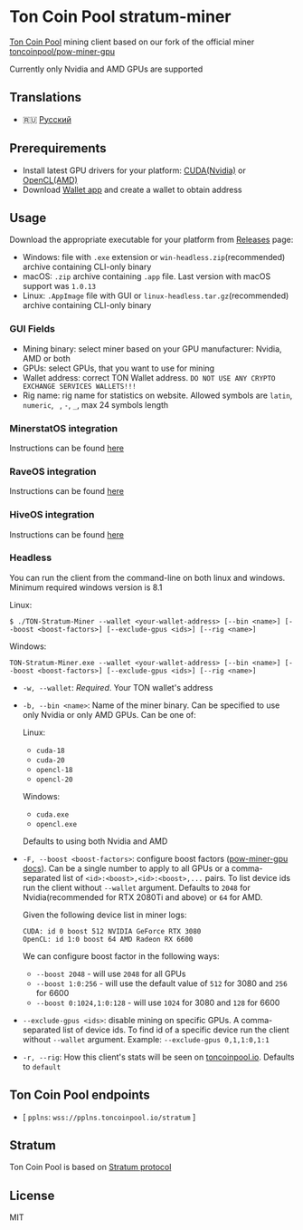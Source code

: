 # Ton Coin Pool stratum-miner

[Ton Coin Pool](https://toncoinpool.io) mining client based on our fork of the official miner
[toncoinpool/pow-miner-gpu](https://github.com/toncoinpool/pow-miner-gpu)

Currently only Nvidia and AMD GPUs are supported

## Translations

-   :ru: [Русский](docs/readme_ru.md)

## Prerequirements

-   Install latest GPU drivers for your platform:
    [CUDA(Nvidia)](https://docs.nvidia.com/cuda/cuda-installation-guide-microsoft-windows/index.html) or
    [OpenCL(AMD)](https://support.amd.com/en-us/download)
-   Download [Wallet app](https://ton.org/wallets) and create a wallet to obtain address

## Usage

Download the appropriate executable for your platform from
[Releases](https://github.com/toncoinpool/stratum-miner/releases) page:

-   Windows: file with `.exe` extension or `win-headless.zip`(recommended) archive containing CLI-only binary
-   macOS: `.zip` archive containing `.app` file. Last version with macOS support was `1.0.13`
-   Linux: `.AppImage` file with GUI or `linux-headless.tar.gz`(recommended) archive containing CLI-only binary

### GUI Fields

-   Mining binary: select miner based on your GPU manufacturer: Nvidia, AMD or both
-   GPUs: select GPUs, that you want to use for mining
-   Wallet address: correct TON Wallet address. `DO NOT USE ANY CRYPTO EXCHANGE SERVICES WALLETS!!!`
-   Rig name: rig name for statistics on website. Allowed symbols are `latin`, `numeric`, ` `, `-`, `_`, max 24 symbols
    length

### MinerstatOS integration

Instructions can be found [here](integrations/minerstat/README.md)

### RaveOS integration

Instructions can be found [here](integrations/raveos/README.md)

### HiveOS integration

Instructions can be found [here](integrations/hiveos/README.md)

### Headless

You can run the client from the command-line on both linux and windows. Minimum required windows version is 8.1

Linux:

```shell
$ ./TON-Stratum-Miner --wallet <your-wallet-address> [--bin <name>] [--boost <boost-factors>] [--exclude-gpus <ids>] [--rig <name>]
```

Windows:

```shell
TON-Stratum-Miner.exe --wallet <your-wallet-address> [--bin <name>] [--boost <boost-factors>] [--exclude-gpus <ids>] [--rig <name>]
```

-   `-w, --wallet`: _Required_. Your TON wallet's address
-   `-b, --bin <name>`: Name of the miner binary. Can be specified to use only Nvidia or only AMD GPUs. Can be one of:

    Linux:

    -   `cuda-18`
    -   `cuda-20`
    -   `opencl-18`
    -   `opencl-20`

    Windows:

    -   `cuda.exe`
    -   `opencl.exe`

    Defaults to using both Nvidia and AMD

-   `-F, --boost <boost-factors>`: configure boost factors
    ([pow-miner-gpu docs](https://github.com/tontechio/pow-miner-gpu/blob/main/crypto/util/pow-miner-howto.md)).
    Can be a single number to apply to all GPUs or a comma-separated list of `<id>:<boost>,<id>:<boost>,...` pairs. To
    list device ids run the client without `--wallet` argument. Defaults to `2048` for Nvidia(recommended for RTX 2080Ti
    and above) or `64` for AMD.

    Given the following device list in miner logs:

    ```
    CUDA: id 0 boost 512 NVIDIA GeForce RTX 3080
    OpenCL: id 1:0 boost 64 AMD Radeon RX 6600
    ```

    We can configure boost factor in the following ways:

    -   `--boost 2048` - will use `2048` for all GPUs
    -   `--boost 1:0:256` - will use the default value of `512` for 3080 and `256` for 6600
    -   `--boost 0:1024,1:0:128` - will use `1024` for 3080 and `128` for 6600

-   `--exclude-gpus <ids>`: disable mining on specific GPUs. A comma-separated list of device ids. To find id of a
    specific device run the client without `--wallet` argument. Example: `--exclude-gpus 0,1,1:0,1:1`
-   `-r, --rig`: How this client's stats will be seen on [toncoinpool.io](https://toncoinpool.io). Defaults to `default`

## Ton Coin Pool endpoints

-   [ `pplns`: `wss://pplns.toncoinpool.io/stratum` ]

## Stratum

Ton Coin Pool is based on [Stratum protocol](docs/stratum.md)

## License

MIT
